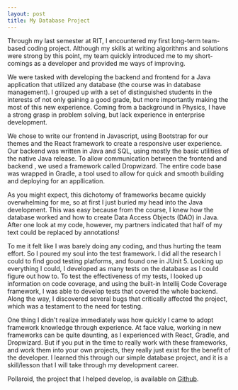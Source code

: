 ```yaml
---
layout: post
title: My Database Project
---
```

Through my last semester at RIT, I encountered my first long-term team-based coding project.
Although my skills at writing algorithms and solutions were strong by this point, my team
quickly introduced me to my short-comings as a developer and provided me ways of improving.

We were tasked with developing the backend and frontend for a Java application that utilized
any database (the course was in database management). I grouped up with a set of distinguished
students in the interests of not only gaining a good grade, but more importantly making the most
of this new experience. Coming from a background in Physics, I have a strong grasp in problem
solving, but lack experience in enterprise development.

We chose to write our frontend in Javascript, using Bootstrap for our themes and the React
framework to create a responsive user experience. Our backend was written in Java and SQL, using mostly
the basic utilities of the native Java release. To allow communication between the frontend and backend
, we used a framework called Dropwizard. The entire code base was wrapped in Gradle, a tool used to allow
for quick and smooth building and deploying for an appllication.

As you might expect, this dichotomy of frameworks became quickly overwhelming for me, so at first I
just buried my head into the Java development. This was easy because from the course, I knew how the database
worked and how to create Data Access Objects (DAO) in Java. After one look at my code, however, my partners
indicated that half of my text could be replaced by annotations!

To me it felt like I was barely doing any coding, and thus hurting the team effort. So I poured my soul into
the test framework. I did all the research I could to find good testing platforms, and found one in JUnit 5.
Looking up everything I could, I developed as many tests on the database as I could figure out how to.
To test the effectiveness of my tests, I looked up information on code coverage, and using the built-in
Intellij Code Coverage framework, I was able to develop tests that covered the whole backend. Along the way,
I discovered several bugs that critically affected the project, which was a testament to the need for testing.

One thing I didn't realize immediately was how quickly I came to adopt framework knowledge through experience.
At face value, working in new frameworks can be quite daunting, as I experienced with React, Gradle, and
Dropwizard. But if you put in the time to really work with these frameworks, and work them into your own projects,
they really just exist for the benefit of the developer. I learned this through our simple database project, and
it is a skill/lesson that I will take through my development career.

Pollaroid, the project that I helped develop, is available on [Github](https://github.com/harlanhaskins/Pollaroid).
